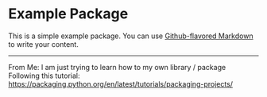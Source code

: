 # Example Package

This is a simple example package. You can use
[Github-flavored Markdown](https://guides.github.com/features/mastering-markdown/)
to write your content.

---

From Me: I am just trying to learn how to my own library / package  
Following this tutorial: https://packaging.python.org/en/latest/tutorials/packaging-projects/
